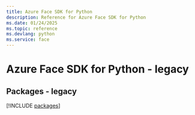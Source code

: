 ```yaml
---
title: Azure Face SDK for Python
description: Reference for Azure Face SDK for Python
ms.date: 01/24/2025
ms.topic: reference
ms.devlang: python
ms.service: face
---
```

# Azure Face SDK for Python - legacy
## Packages - legacy
[!INCLUDE [packages](face-index.md)]